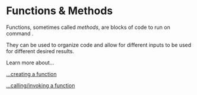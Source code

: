 # Functions & Methods

Functions, sometimes called _methods_, are blocks of code to run on command.

They can be used to organize code and allow for different inputs to be used for different desired results. 

Learn more about...

[...creating a function](creating-a-function.md)

[...calling/invoking a function](calling-or-invoking-a-function.md)



